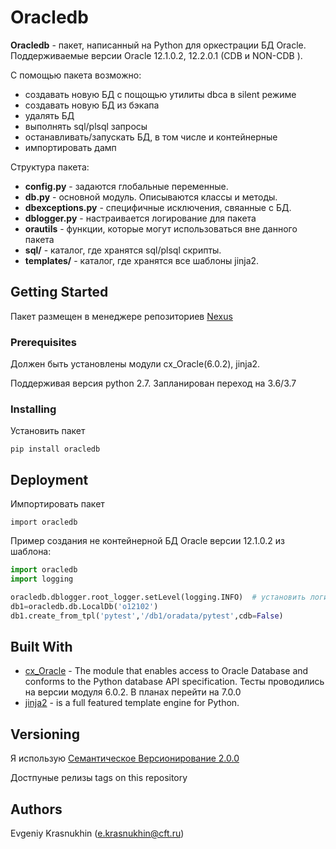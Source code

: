 # Oracledb
**Oracledb** - пакет, написанный на Python для оркестрации БД Oracle. Поддерживаемые версии Oracle 12.1.0.2,
12.2.0.1 (CDB  и NON-CDB ).

С помощью пакета возможно:
  - создавать новую БД с пощощью утилиты dbca в silent режиме
  - создавать новую БД из бэкапа
  - удалять БД
  - выполнять sql/plsql запросы 
  - останавливать/запускать БД, в том числе и контейнерные
  - импортировать дамп

Структура пакета:
- **config.py** - задаются глобальные переменные.
- **db.py** - основной модуль. Описываются классы и методы.
- **dbexceptions.py** -  специфичные исключения, свяанные с БД.
- **dblogger.py** - настраивается логирование для пакета
- **orautils** - функции, которые могут использоваться вне данного пакета
- **sql/** - каталог, где хранятся sql/plsql скрипты.
- **templates/** - каталог, где хранятся все шаблоны jinja2.
## Getting Started
Пакет размещен в менеджере репозиториев [Nexus](https://bs-nexus.ftc.ru/)  
### Prerequisites
Должен быть установлены модули cx_Oracle(6.0.2), jinja2.

Поддерживая версия python 2.7. Запланирован переход на 3.6/3.7 
### Installing
Установить пакет
~~~
pip install oracledb
~~~
## Deployment
Импортировать пакет
~~~
import oracledb
~~~
Пример создания не контейнерной БД Oracle версии 12.1.0.2 из шаблона:
~~~python
import oracledb
import logging

oracledb.dblogger.root_logger.setLevel(logging.INFO)  # установить логирование в INFO. По умолчанию DEBUG 
db1=oracledb.db.LocalDb('o12102')
db1.create_from_tpl('pytest','/db1/oradata/pytest',cdb=False)
~~~

## Built With

* [cx_Oracle](https://cx-oracle.readthedocs.io/en/latest/) -  The module that enables access to Oracle Database and 
conforms to the Python database API specification.  Тесты проводились на версии модуля 6.0.2. В планах перейти на 7.0.0 
* [jinja2](http://jinja.pocoo.org/) - is a full featured template engine for Python.

## Versioning

Я использую [Семантическое Версионирование 2.0.0](https://semver.org/lang/ru/)

Достпуные релизы tags on this repository

## Authors

Evgeniy Krasnukhin (e.krasnukhin@cft.ru)


